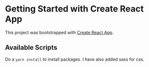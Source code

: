 # Getting Started with Create React App

This project was bootstrapped with [Create React App](https://github.com/facebook/create-react-app).

## Available Scripts

Do a `yarn install` to install packages. I have also added sass for css.
